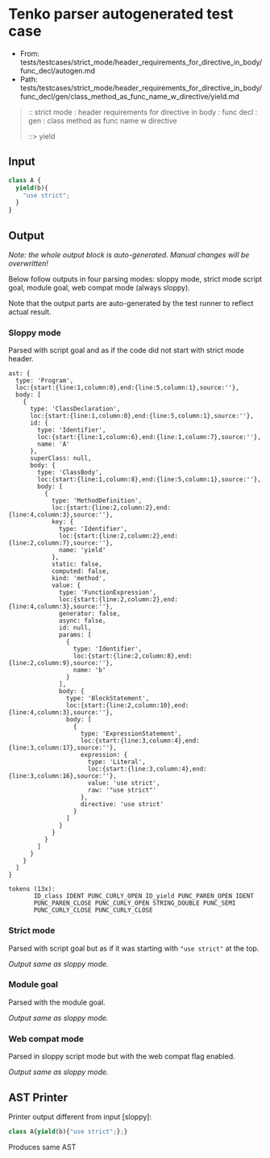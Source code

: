 # Tenko parser autogenerated test case

- From: tests/testcases/strict_mode/header_requirements_for_directive_in_body/func_decl/autogen.md
- Path: tests/testcases/strict_mode/header_requirements_for_directive_in_body/func_decl/gen/class_method_as_func_name_w_directive/yield.md

> :: strict mode : header requirements for directive in body : func decl : gen : class method as func name w directive
>
> ::> yield

## Input


`````js
class A {
  yield(b){ 
    "use strict";
  }
}
`````

## Output

_Note: the whole output block is auto-generated. Manual changes will be overwritten!_

Below follow outputs in four parsing modes: sloppy mode, strict mode script goal, module goal, web compat mode (always sloppy).

Note that the output parts are auto-generated by the test runner to reflect actual result.

### Sloppy mode

Parsed with script goal and as if the code did not start with strict mode header.

`````
ast: {
  type: 'Program',
  loc:{start:{line:1,column:0},end:{line:5,column:1},source:''},
  body: [
    {
      type: 'ClassDeclaration',
      loc:{start:{line:1,column:0},end:{line:5,column:1},source:''},
      id: {
        type: 'Identifier',
        loc:{start:{line:1,column:6},end:{line:1,column:7},source:''},
        name: 'A'
      },
      superClass: null,
      body: {
        type: 'ClassBody',
        loc:{start:{line:1,column:8},end:{line:5,column:1},source:''},
        body: [
          {
            type: 'MethodDefinition',
            loc:{start:{line:2,column:2},end:{line:4,column:3},source:''},
            key: {
              type: 'Identifier',
              loc:{start:{line:2,column:2},end:{line:2,column:7},source:''},
              name: 'yield'
            },
            static: false,
            computed: false,
            kind: 'method',
            value: {
              type: 'FunctionExpression',
              loc:{start:{line:2,column:2},end:{line:4,column:3},source:''},
              generator: false,
              async: false,
              id: null,
              params: [
                {
                  type: 'Identifier',
                  loc:{start:{line:2,column:8},end:{line:2,column:9},source:''},
                  name: 'b'
                }
              ],
              body: {
                type: 'BlockStatement',
                loc:{start:{line:2,column:10},end:{line:4,column:3},source:''},
                body: [
                  {
                    type: 'ExpressionStatement',
                    loc:{start:{line:3,column:4},end:{line:3,column:17},source:''},
                    expression: {
                      type: 'Literal',
                      loc:{start:{line:3,column:4},end:{line:3,column:16},source:''},
                      value: 'use strict',
                      raw: '"use strict"'
                    },
                    directive: 'use strict'
                  }
                ]
              }
            }
          }
        ]
      }
    }
  ]
}

tokens (13x):
       ID_class IDENT PUNC_CURLY_OPEN ID_yield PUNC_PAREN_OPEN IDENT
       PUNC_PAREN_CLOSE PUNC_CURLY_OPEN STRING_DOUBLE PUNC_SEMI
       PUNC_CURLY_CLOSE PUNC_CURLY_CLOSE
`````

### Strict mode

Parsed with script goal but as if it was starting with `"use strict"` at the top.

_Output same as sloppy mode._

### Module goal

Parsed with the module goal.

_Output same as sloppy mode._

### Web compat mode

Parsed in sloppy script mode but with the web compat flag enabled.

_Output same as sloppy mode._

## AST Printer

Printer output different from input [sloppy]:

````js
class A{yield(b){"use strict";};}
````

Produces same AST
